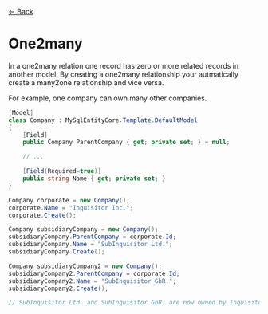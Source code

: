 [<- Back](../README.md)

# One2many
In a one2many relation one record has zero or more related records in another model.
By creating a one2many relationship your autmatically create a many2one relationship and vice versa.


For example, one company can own many other companies.
```csharp
[Model]
class Company : MySqlEntityCore.Template.DefaultModel
{
    [Field]
    public Company ParentCompany { get; private set; } = null;

    // ...

    [Field(Required=true)]
    public string Name { get; private set; }
}
```

```csharp
Company corporate = new Company(); 
corporate.Name = "Inquisitor Inc.";
corporate.Create();

Company subsidiaryCompany = new Company(); 
subsidiaryCompany.ParentCompany = corporate.Id;
subsidiaryCompany.Name = "SubInquisitor Ltd.";
subsidiaryCompany.Create();

Company subsidiaryCompany2 = new Company(); 
subsidiaryCompany2.ParentCompany = corporate.Id;
subsidiaryCompany2.Name = "SubInquisitor GbR.";
subsidiaryCompany2.Create();

// SubInquisitor Ltd. and SubInquisitor GbR. are now owned by Inquisitor Inc.
```
